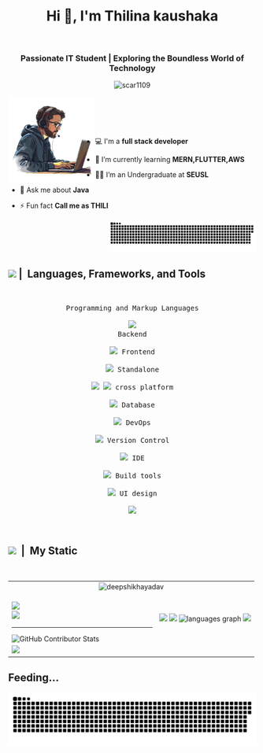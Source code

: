 <!--
**ThilinaKaushaka/ThilinaKaushaka** is a ✨ _special_ ✨ repository because its `README.md` (this file) appears on your GitHub profile.

Here are some ideas to get you started:

- 🔭 I’m currently working on ...
- 🌱 I’m currently learning ...
- 👯 I’m looking to collaborate on ...
- 🤔 I’m looking for help with ...
- 💬 Ask me about ...
- 📫 How to reach me: ...
- 😄 Pronouns: ...
- ⚡ Fun fact: ...
-->

<h1 align="center">Hi 👋, I'm Thilina kaushaka</h1><br>
<h3 align="center">Passionate IT Student | Exploring the Boundless World of Technology</h3>
<p align="center"> <img src="https://komarev.com/ghpvc/?username=ThilinaKaushaka&label=Profile%20views&color=0e75b6&style=flat" alt="scar1109" /> </p>


<img align="left" width="35%"  src="—Pngtree—freelancer software developer programmer coder_16198325.png"/><br><br><br><br>


 
  
- 💻 I'm a **full stack developer**
    
- 🌱 I’m currently learning **MERN,FLUTTER,AWS**

- 🧑‍🎓 I’m an Undergraduate at **SEUSL**

- 💬 Ask me about **Java**
  
- ⚡ Fun fact **Call me as THILI**

<img width="60%" align="right" src="https://raw.githubusercontent.com/ThilinaKaushaka/ThilinaKaushaka/output/github-contribution-grid-snake-dark.svg" alt="Snake animation" />


<br><br>
<br><br>
<h2><img src="https://media.giphy.com/media/iY8CRBdQXODJSCERIr/giphy.gif" width="30px">&nbsp;|&nbsp; Languages, Frameworks, and Tools </h2><br>

<p align=center margin="5">

 <kbd>
   <kbd>Programming and Markup Languages</kbd><br><br>
   <img height="40" src="https://skillicons.dev/icons?i=java,javascript,typescript,dart,python,c,html,css"/>
 </kbd><br>

 <kbd>
   <kbd>Backend</kbd><br><br>
   <img height="40" src="https://skillicons.dev/icons?i=spring,express"/>
 </kbd>

 <kbd>
   <kbd>Frontend</kbd><br><br>
   <img height="40" src="https://skillicons.dev/icons?i=angular,react,bootstrap,tailwind"/>
 </kbd>

 <kbd>
   <kbd>Standalone</kbd><br><br>
   <img height="40" src="https://skillicons.dev/icons?i=electron"/>
   <img height="40" src="https://www.qftest.com/blog/resources/JavaFX.png" />
 </kbd>

 <kbd>
   <kbd>cross platform</kbd><br><br>
   <img height="40" src="https://skillicons.dev/icons?i=flutter"/>
 </kbd>

 <kbd>
   <kbd>Database</kbd><br><br>
   <img height="40" src="https://skillicons.dev/icons?i=mysql,mongodb"/>
 </kbd>

 <kbd>
   <kbd>DevOps</kbd><br><br>
   <img height="40" src="https://skillicons.dev/icons?i=aws,docker"/>
 </kbd>

 <kbd>
   <kbd>Version Control</kbd><br><br>
   <img height="40" src="https://skillicons.dev/icons?i=github,git"/>
 </kbd>

 <kbd>
   <kbd>IDE</kbd><br><br>
   <img height="40" src="https://skillicons.dev/icons?i=idea,vscode,webstorm,androidstudio,pycharm"/>
 </kbd>

 <kbd>
   <kbd>Build tools</kbd><br><br>
   <img height="40" src="https://skillicons.dev/icons?i=maven,npm,vite"/>
 </kbd>

 <kbd>
   <kbd>UI design</kbd><br><br>
   <img height="40" src="https://skillicons.dev/icons?i=figma"/>
 </kbd>
</p>






<br>




<h2><img src="https://media.giphy.com/media/ObNTw8Uzwy6KQ/giphy.gif" width="30px">&nbsp;&nbsp;|&nbsp; My Static </h2><br>
  <table>
  <tr>
    <td colspan="2">
      <div align="center">
        <img width="100%"  src="https://github-profile-summary-cards.vercel.app/api/cards/profile-details?username=ThilinaKaushaka&theme=tokyonight&hide_border=true"alt="deepshikhayadav"/>
      </div>
    </td>
  </tr>
  <tr></tr>
  <tr>
    <td width="60%"><br>
      <img width="100%"  src="https://github-readme-streak-stats.herokuapp.com/?user=ThilinaKaushaka&theme=tokyonight&hide_border=true&bg_color=0D1117" /><br>
      <img width="100%" src="https://github-readme-stats.vercel.app/api?username=ThilinaKaushaka&show_icons=true&theme=tokyonight&hide_border=true&bg_color=0D1117" /><br>
      <hr>
      <img src="https://github-contributor-stats.vercel.app/api?username=ThilinaKaushaka&limit=5&theme=tokyonight&combine_all_yearly_contributions=true&hide_border=true&bg_color=0D1117" alt="GitHub Contributor Stats" />
    </td>
    <td rowspan="2">
      <img src="http://github-profile-summary-cards.vercel.app/api/cards/productive-time?username=ThilinaKaushaka&theme=tokyonight&utcOffset=8">
      <img width="100%" src="https://github-readme-stats.vercel.app/api/top-langs/?username=ThilinaKaushaka&langs_count=8&theme=tokyonight&layout=compact&hide_border=true"/>
      <img  alt="languages graph" src="http://github-profile-summary-cards.vercel.app/api/cards/most-commit-language?username=ThilinaKaushaka&theme=tokyonight&layout=compact&hide_border=true"/>
      <img src="http://github-profile-summary-cards.vercel.app/api/cards/repos-per-language?username=ThilinaKaushaka&theme=tokyonight">
    </td>
  </tr>
  <tr rowspan="2"></tr>
  <tr>
    <td colspan="2">
      <img src="https://github-readme-activity-graph.vercel.app/graph?username=ThilinaKaushaka&bg_color=0d1117&color=58a6ff&line=8b949e&point=f7786b&theme=tokyonight&area=true&hide_border=true" />
    </td>
  </tr>
</table>


## Feeding...
![Snake animation](https://raw.githubusercontent.com/ThilinaKaushaka/ThilinaKaushaka/output/github-contribution-grid-snake-dark.svg)
